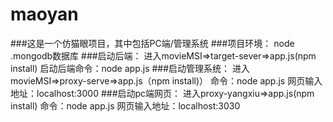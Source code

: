 # maoyan
###这是一个仿猫眼项目，其中包括PC端/管理系统
###项目环境：
node .mongodb数据库
###启动后端：
进入movieMSI=>target-sever=>app.js(npm install) 启动后端命令：node app.js
###启动管理系统：
进入movieMSI=>proxy-serve=>app.js（npm install)） 命令：node app.js  网页输入地址：localhost:3000
###启动pc端网页：
进入proxy-yangxiu=>app.js(npm install) 命令：node app.js   网页输入地址：localhost:3030
